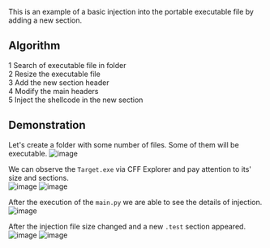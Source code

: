 This is an example of a basic injection into the portable executable file
by adding a new section.

## Algorithm
1 Search of executable file in folder </br>
2 Resize the executable file </br>
3 Add the new section header </br>
4 Modify the main headers </br>
5 Inject the shellcode in the new section

## Demonstration
Let's create a folder with some number of files.
Some of them will be executable.
![image](https://user-images.githubusercontent.com/62764458/142764332-a623a0e2-453b-47ab-9214-93550456ae19.png)

We can observe the ```Target.exe``` via CFF Explorer
and pay attention to its' size and sections. </br>
![image](https://user-images.githubusercontent.com/62764458/142765121-0c65510c-4484-4d75-bf93-9851854d8afc.png)
![image](https://user-images.githubusercontent.com/62764458/142765164-4328483e-365f-4c69-a5fa-ebee70679f6e.png)

After the execution of the ```main.py``` we are able to see the details
of injection.
![image](https://user-images.githubusercontent.com/62764458/142765350-992d9b68-5447-4fe0-9223-5d9f5fad7a2f.png)

After the injection file size changed
and a new ```.test``` section appeared.
![image](https://user-images.githubusercontent.com/62764458/142765570-27f5ea9c-fac9-41eb-85c9-49081d97f2e6.png)
![image](https://user-images.githubusercontent.com/62764458/142765603-a824c32b-cd23-4405-b202-fd52f930235e.png)

